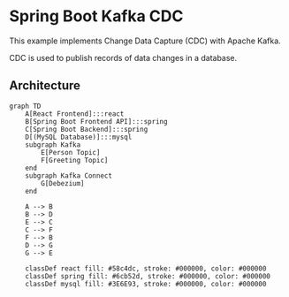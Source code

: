 # Spring Boot Kafka CDC

This example implements Change Data Capture (CDC) with Apache Kafka.

CDC is used to publish records of data changes in a database.

## Architecture

```mermaid
graph TD
    A[React Frontend]:::react
    B[Spring Boot Frontend API]:::spring
    C[Spring Boot Backend]:::spring
    D[(MySQL Database)]:::mysql
    subgraph Kafka
        E[Person Topic]
        F[Greeting Topic]
    end
    subgraph Kafka Connect
        G[Debezium]
    end
    
    A --> B
    B --> D
    E --> C
    C --> F
    F --> B
    D --> G
    G --> E
    
    classDef react fill: #58c4dc, stroke: #000000, color: #000000
    classDef spring fill: #6cb52d, stroke: #000000, color: #000000
    classDef mysql fill: #3E6E93, stroke: #000000, color: #000000
```
